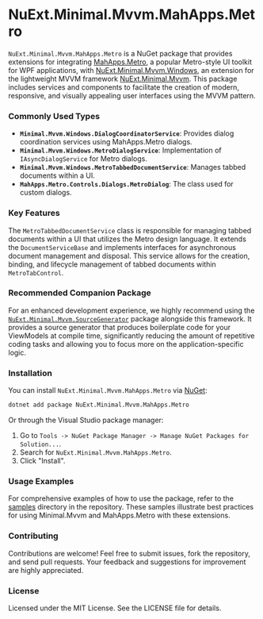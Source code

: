 # NuExt.Minimal.Mvvm.MahApps.Metro

`NuExt.Minimal.Mvvm.MahApps.Metro` is a NuGet package that provides extensions for integrating [MahApps.Metro](https://github.com/MahApps/MahApps.Metro), a popular Metro-style UI toolkit for WPF applications, with [NuExt.Minimal.Mvvm.Windows](https://github.com/IvanGit/NuExt.Minimal.Mvvm.Windows), an extension for the lightweight MVVM framework [NuExt.Minimal.Mvvm](https://github.com/IvanGit/NuExt.Minimal.Mvvm). This package includes services and components to facilitate the creation of modern, responsive, and visually appealing user interfaces using the MVVM pattern.

### Commonly Used Types

- **`Minimal.Mvvm.Windows.DialogCoordinatorService`**: Provides dialog coordination services using MahApps.Metro dialogs.
- **`Minimal.Mvvm.Windows.MetroDialogService`**: Implementation of `IAsyncDialogService` for Metro dialogs.
- **`Minimal.Mvvm.Windows.MetroTabbedDocumentService`**: Manages tabbed documents within a UI.
- **`MahApps.Metro.Controls.Dialogs.MetroDialog`**: The class used for custom dialogs.

### Key Features

The `MetroTabbedDocumentService` class is responsible for managing tabbed documents within a UI that utilizes the Metro design language. It extends the `DocumentServiceBase` and implements interfaces for asynchronous document management and disposal. This service allows for the creation, binding, and lifecycle management of tabbed documents within `MetroTabControl`.

### Recommended Companion Package

For an enhanced development experience, we highly recommend using the [`NuExt.Minimal.Mvvm.SourceGenerator`](https://www.nuget.org/packages/NuExt.Minimal.Mvvm.SourceGenerator) package alongside this framework. It provides a source generator that produces boilerplate code for your ViewModels at compile time, significantly reducing the amount of repetitive coding tasks and allowing you to focus more on the application-specific logic.

### Installation

You can install `NuExt.Minimal.Mvvm.MahApps.Metro` via [NuGet](https://www.nuget.org/):

```sh
dotnet add package NuExt.Minimal.Mvvm.MahApps.Metro
```

Or through the Visual Studio package manager:

1. Go to `Tools -> NuGet Package Manager -> Manage NuGet Packages for Solution...`.
2. Search for `NuExt.Minimal.Mvvm.MahApps.Metro`.
3. Click "Install".

### Usage Examples

For comprehensive examples of how to use the package, refer to the [samples](samples) directory in the repository. These samples illustrate best practices for using Minimal.Mvvm and MahApps.Metro with these extensions.

### Contributing

Contributions are welcome! Feel free to submit issues, fork the repository, and send pull requests. Your feedback and suggestions for improvement are highly appreciated.

### License

Licensed under the MIT License. See the LICENSE file for details.